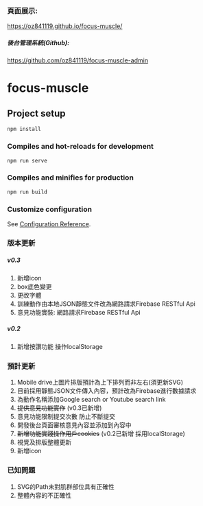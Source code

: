 ### 頁面展示: 
<https://oz841119.github.io/focus-muscle/>  

##### 後台管理系統(Github): 
<https://github.com/oz841119/focus-muscle-admin>


# focus-muscle

## Project setup
```
npm install
```

### Compiles and hot-reloads for development
```
npm run serve
```

### Compiles and minifies for production
```
npm run build
```

### Customize configuration
See [Configuration Reference](https://cli.vuejs.org/config/).




### 版本更新

##### v0.3
1. 新增icon
2. box底色變更
3. 更改字體
4. 訓練動作由本地JSON靜態文件改為網路請求Firebase RESTful Api
5. 意見功能實裝: 網路請求Firebase RESTful Api

##### v0.2
1. 新增按讚功能 操作localStorage

### 預計更新
1. Mobile drive上圖片排版預計為上下排列而非左右(須更新SVG)
2. 目前採用靜態JSON文件傳入內容，預計改為Firebase進行數據請求
3. 為動作名稱添加Google search or Youtube search link
4. ~~提供意見功能實作~~ (v0.3已新增)
4. 意見功能限制提交次數 防止不斷提交
5. 開發後台頁面審核意見內容並添加到內容中
6. ~~新增功能實踐操作用戶cookies~~ (v0.2已新增 採用localStorage)
7. 視覺及排版整體更新
8. 新增icon

### 已知問題
1. SVG的Path未對肌群部位具有正確性
2. 整體內容的不正確性
